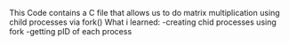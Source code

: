 This Code contains a C file that allows us to do matrix multiplication using child processes via fork()
What i learned:
-creating chid processes using fork
-getting pID of each process
